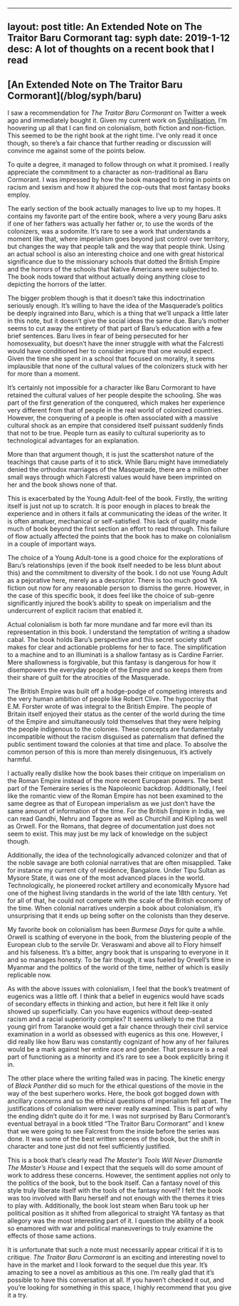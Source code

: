 
---
layout: post
title: An Extended Note on The Traitor Baru Cormorant
tag: syph
date: 2019-1-12
desc: A lot of thoughts on a recent book that I read
---
<h2>[An Extended Note on The Traitor Baru Cormorant](/blog/syph/baru)</h2>

I saw a recommendation for *The Traitor Baru Cormorant* on Twitter a week ago and immediately bought it. Given my current work on [Syphilisation](/blog/syph/manifesto), I’m hoovering up all that I can find on colonialism, both fiction and non-fiction. This seemed to be the right book at the right time. I’ve only read it once though, so there’s a fair chance that further reading or discussion will convince me against some of the points below.


To quite a degree, it managed to follow through on what it promised. I really appreciate the commitment to a character as non-traditional as Baru Cormorant. I was impressed by how the book managed to bring in points on racism and sexism and how it abjured the cop-outs that most fantasy books employ.


The early section of the book actually manages to live up to my hopes. It contains my favorite part of the entire book, where a very young Baru asks if one of her fathers was actually her father or, to use the words of the colonizers, was a sodomite. It’s rare to see a work that understands a moment like that, where imperialism goes beyond just control over territory, but changes the way that people talk and the way that people think. Using an actual school is also an interesting choice and one with great historical significance due to the missionary schools that dotted the British Empire and the horrors of the schools that Native Americans were subjected to. The book nods toward that without actually doing anything close to depicting the horrors of the latter.


The bigger problem though is that it doesn’t take this indoctrination seriously enough. It’s willing to have the idea of the Masquerade’s politics be deeply ingrained into Baru, which is a thing that we’ll unpack a little later in this note, but it doesn’t give the social ideas the same due. Baru’s mother seems to cut away the entirety of that part of Baru’s education with a few brief sentences. Baru lives in fear of being persecuted for her homosexuality, but doesn’t have the inner struggle with what the Falcresti would have conditioned her to consider impure that one would expect. Given the time she spent in a school that focused on morality, it seems implausible that none of the cultural values of the colonizers stuck with her for more than a moment.


It’s certainly not impossible for a character like Baru Cormorant to have retained the cultural values of her people despite the schooling. She was part of the first generation of the conquered, which makes her experience very different from that of people in the real world of colonized countries. However, the conquering of a people is often associated with a massive cultural shock as an empire that considered itself puissant suddenly finds that not to be true. People turn as easily to cultural superiority as to technological advantages for an explanation.


More than that argument though, it is just the scattershot nature of the teachings that cause parts of it to stick. While Baru might have immediately denied the orthodox marriages of the Masquerade, there are a million other small ways through which Falcresti values would have been imprinted on her and the book shows none of that.


This is exacerbated by the Young Adult-feel of the book. Firstly, the writing itself is just not up to scratch. It is poor enough in places to break the experience and in others it fails at communicating the ideas of the writer. It is often amatuer, mechanical or self-satisfied. This lack of quality made much of book beyond the first section an effort to read through. This failure of flow actually affected the points that the book has to make on colonialism in a couple of important ways.


The choice of a Young Adult-tone is a good choice for the explorations of Baru’s relationships (even if the book itself needed to be less blunt about this) and the commitment to diversity of the book. I do not use Young Adult as a pejorative here, merely as a descriptor. There is too much good YA fiction out now for any reasonable person to dismiss the genre. However, in the case of this specific book, it does feel like the choice of sub-genre significantly injured the book’s ability to speak on imperialism and the undercurrent of explicit racism that enabled it.

 
Actual colonialism is both far more mundane and far more evil than its representation in this book. I understand the temptation of writing a shadow cabal. The book holds Baru’s perspective and this secret society stuff makes for clear and actionable problems for her to face. The simplification to a machine and to an Illuminati is a shallow fantasy as is Cardine Farrier. Mere shallowness is forgivable, but this fantasy is dangerous for how it disempowers the everyday people of the Empire and so keeps them from their share of guilt for the atrocities of the Masquerade.


The British Empire was built off a hodge-podge of competing interests and the very human ambition of people like Robert Clive. The hypocrisy that E.M. Forster wrote of was integral to the British Empire. The people of Britain itself enjoyed their status as the center of the world during the time of the Empire and simultaneously told themselves that they were helping the people indigenous to the colonies. These concepts are fundamentally incompatible without the racism disguised as paternalism that defined the public sentiment toward the colonies at that time and place. To absolve the common person of this is more than merely disingenuous, it’s actively harmful.


I actually really dislike how the book bases their critique on imperialism on the Roman Empire instead of the more recent European powers.  The best part of the Temeraire series is the Napoleonic backdrop. Additionally, I feel like the romantic view of the Roman Empire has not been examined to the same degree as that of European imperialism as we just don’t have the same amount of information of the time. For the British Empire in India, we can read Gandhi, Nehru and Tagore as well as Churchill and Kipling as well as Orwell. For the Romans, that degree of documentation just does not seem to exist. This may just be my lack of knowledge on the subject though.


Additionally, the idea of  the technologically advanced colonizer and that of the noble savage are both colonial narratives that are often misapplied. Take for instance my current city of residence, Bangalore. Under Tipu Sultan as Mysore State, it was one of the most advanced places in the world. Technologically, he pioneered rocket artillery and economically Mysore had one of the highest living standards in the world of the late 18th century. Yet for all of that, he could not compete with the scale of the British economy of the time. When colonial narratives underpin a book about colonialism, it’s unsurprising that it ends up being softer on the colonists than they deserve.


My favorite book on colonialism has been *Burmese Days* for quite a while. Orwell is scathing of everyone in the book, from the blustering people of the European club to the servile Dr. Veraswami and above all to Flory himself and his falseness. It’s a bitter, angry book that is unsparing to everyone in it and so manages honesty. To be fair though, it was fueled by Orwell’s time in Myanmar and the politics of the world of the time, neither of which is easily replicable now.


As with the above issues with colonialism, I feel that the book’s treatment of eugenics was a little off. I think that a belief in eugenics would have scads of secondary effects in thinking and action, but here it felt like it only showed up superficially. Can you have eugenics without deep-seated racism and a racial superiority complex? It seems unlikely to me that a young girl from Taranoke would get a fair chance through their civil service examination in a world as obsessed with eugenics as this one. However, I did really like how Baru was constantly cognizant of how any of her failures would be a mark against her entire race and gender. That pressure is a real part of functioning as a minority and it’s rare to see a book explicitly bring it in.


The other place where the writing failed was in pacing. The kinetic energy of *Black Panther* did so much for the ethical questions of the movie in the way of the best superhero works. Here, the book got bogged down with ancillary concerns and so the ethical questions of imperialism fell apart. The justifications of colonialism were never really examined. This is part of why the ending didn’t quite do it for me. I was not surprised by Baru Cormorant’s eventual betrayal in a book titled “The Traitor Baru Cormorant” and I knew that we were going to see Falcrest from the inside before the series was done. It was some of the best written scenes of the book, but the shift in character and tone just did not feel sufficiently justified.


This is a book that’s clearly read *The Master’s Tools Will Never Dismantle The Master’s House* and I expect that the sequels will do some amount of work to address these concerns. However, the sentiment applies not only to the politics of the book, but to the book itself. Can a fantasy novel of this style truly liberate itself with the tools of the fantasy novel? I felt the book was too involved with Baru herself and not enough with the themes it tries to play with. Additionally, the book lost steam when Baru took up her political position as it shifted from allegorical to straight YA fantasy as that allegory was the most interesting part of it. I question the ability of a book so enamored with war and political maneuverings to truly examine the effects of those same actions.


It is unfortunate that such a note must necessarily appear critical if it is to critique. *The Traitor Baru Cormorant* is an exciting and interesting novel to have in the market and I look forward to the sequel due this year. It’s amazing to see a novel as ambitious as this one. I’m really glad that it’s possible to have this conversation at all. If you haven’t checked it out, and you’re looking for something in this space, I highly recommend that you give it a try.

